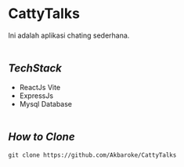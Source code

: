 # CattyTalks
Ini adalah aplikasi chating sederhana.<br/><br/>


## ***TechStack***
- ReactJs Vite
- ExpressJs
- Mysql Database
<br/><br/>
## ***How to Clone***
```
git clone https://github.com/Akbaroke/CattyTalks
```
